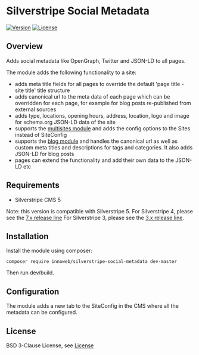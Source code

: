# Silverstripe Social Metadata

[![Version](http://img.shields.io/packagist/v/innoweb/silverstripe-social-metadata.svg?style=flat-square)](https://packagist.org/packages/innoweb/silverstripe-social-metadata)
[![License](http://img.shields.io/packagist/l/innoweb/silverstripe-social-metadata.svg?style=flat-square)](license.md)

## Overview

Adds social metadata like OpenGraph, Twitter and JSON-LD to all pages.

The module adds the following functionality to a site:

* adds meta title fields for all pages to override the default 'page title - site title' title structure
* adds canonical url to the meta data of each page which can be overridden for each page, for example for blog posts re-published from external sources
* adds type, locations, opening hours, address, location, logo and image for schema.org JSON-LD data of the site
* supports the [multisites module](https://github.com/silverstripe-australia/silverstripe-multisites) and adds the config options to the Sites instead of SiteConfig
* supports the [blog module](https://github.com/silverstripe/silverstripe-blog) and handles the canonical url as well as custom meta titles and descriptions for tags and categories. It also adds JSON-LD for blog posts
* pages can extend the functionality and add their own data to the JSON-LD etc

## Requirements

* Silverstripe CMS 5

Note: this version is compatible with Silverstripe 5.
For Silverstripe 4, please see the [7.x release line](https://github.com/xini/silverstripe-social-metadata/tree/7)
For Silverstripe 3, please see the [3.x release line](https://github.com/xini/silverstripe-social-metadata/tree/3.0).

## Installation

Install the module using composer:
```
composer require innoweb/silverstripe-social-metadata dev-master
```

Then run dev/build.

## Configuration

The module adds a new tab to the SiteConfig in the CMS where all the metadata can be configured. 

## License

BSD 3-Clause License, see [License](license.md)
